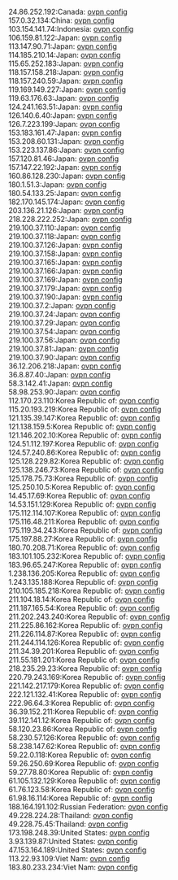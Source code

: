 24.86.252.192:Canada: [ovpn config](vpn/24_86_252_192.ovpn)  
157.0.32.134:China: [ovpn config](vpn/157_0_32_134.ovpn)  
103.154.141.74:Indonesia: [ovpn config](vpn/103_154_141_74.ovpn)  
106.159.81.122:Japan: [ovpn config](vpn/106_159_81_122.ovpn)  
113.147.90.71:Japan: [ovpn config](vpn/113_147_90_71.ovpn)  
114.185.210.14:Japan: [ovpn config](vpn/114_185_210_14.ovpn)  
115.65.252.183:Japan: [ovpn config](vpn/115_65_252_183.ovpn)  
118.157.158.218:Japan: [ovpn config](vpn/118_157_158_218.ovpn)  
118.157.240.59:Japan: [ovpn config](vpn/118_157_240_59.ovpn)  
119.169.149.227:Japan: [ovpn config](vpn/119_169_149_227.ovpn)  
119.63.176.63:Japan: [ovpn config](vpn/119_63_176_63.ovpn)  
124.241.163.51:Japan: [ovpn config](vpn/124_241_163_51.ovpn)  
126.140.6.40:Japan: [ovpn config](vpn/126_140_6_40.ovpn)  
126.7.223.199:Japan: [ovpn config](vpn/126_7_223_199.ovpn)  
153.183.161.47:Japan: [ovpn config](vpn/153_183_161_47.ovpn)  
153.208.60.131:Japan: [ovpn config](vpn/153_208_60_131.ovpn)  
153.223.137.86:Japan: [ovpn config](vpn/153_223_137_86.ovpn)  
157.120.81.46:Japan: [ovpn config](vpn/157_120_81_46.ovpn)  
157.147.22.192:Japan: [ovpn config](vpn/157_147_22_192.ovpn)  
160.86.128.230:Japan: [ovpn config](vpn/160_86_128_230.ovpn)  
180.1.51.3:Japan: [ovpn config](vpn/180_1_51_3.ovpn)  
180.54.133.25:Japan: [ovpn config](vpn/180_54_133_25.ovpn)  
182.170.145.174:Japan: [ovpn config](vpn/182_170_145_174.ovpn)  
203.136.21.126:Japan: [ovpn config](vpn/203_136_21_126.ovpn)  
218.228.222.252:Japan: [ovpn config](vpn/218_228_222_252.ovpn)  
219.100.37.110:Japan: [ovpn config](vpn/219_100_37_110.ovpn)  
219.100.37.118:Japan: [ovpn config](vpn/219_100_37_118.ovpn)  
219.100.37.126:Japan: [ovpn config](vpn/219_100_37_126.ovpn)  
219.100.37.158:Japan: [ovpn config](vpn/219_100_37_158.ovpn)  
219.100.37.165:Japan: [ovpn config](vpn/219_100_37_165.ovpn)  
219.100.37.166:Japan: [ovpn config](vpn/219_100_37_166.ovpn)  
219.100.37.169:Japan: [ovpn config](vpn/219_100_37_169.ovpn)  
219.100.37.179:Japan: [ovpn config](vpn/219_100_37_179.ovpn)  
219.100.37.190:Japan: [ovpn config](vpn/219_100_37_190.ovpn)  
219.100.37.2:Japan: [ovpn config](vpn/219_100_37_2.ovpn)  
219.100.37.24:Japan: [ovpn config](vpn/219_100_37_24.ovpn)  
219.100.37.29:Japan: [ovpn config](vpn/219_100_37_29.ovpn)  
219.100.37.54:Japan: [ovpn config](vpn/219_100_37_54.ovpn)  
219.100.37.56:Japan: [ovpn config](vpn/219_100_37_56.ovpn)  
219.100.37.81:Japan: [ovpn config](vpn/219_100_37_81.ovpn)  
219.100.37.90:Japan: [ovpn config](vpn/219_100_37_90.ovpn)  
36.12.206.218:Japan: [ovpn config](vpn/36_12_206_218.ovpn)  
36.8.87.40:Japan: [ovpn config](vpn/36_8_87_40.ovpn)  
58.3.142.41:Japan: [ovpn config](vpn/58_3_142_41.ovpn)  
58.98.253.90:Japan: [ovpn config](vpn/58_98_253_90.ovpn)  
112.170.23.110:Korea Republic of: [ovpn config](vpn/112_170_23_110.ovpn)  
115.20.193.219:Korea Republic of: [ovpn config](vpn/115_20_193_219.ovpn)  
121.135.39.147:Korea Republic of: [ovpn config](vpn/121_135_39_147.ovpn)  
121.138.159.5:Korea Republic of: [ovpn config](vpn/121_138_159_5.ovpn)  
121.146.202.10:Korea Republic of: [ovpn config](vpn/121_146_202_10.ovpn)  
124.51.112.197:Korea Republic of: [ovpn config](vpn/124_51_112_197.ovpn)  
124.57.240.86:Korea Republic of: [ovpn config](vpn/124_57_240_86.ovpn)  
125.128.229.82:Korea Republic of: [ovpn config](vpn/125_128_229_82.ovpn)  
125.138.246.73:Korea Republic of: [ovpn config](vpn/125_138_246_73.ovpn)  
125.178.75.73:Korea Republic of: [ovpn config](vpn/125_178_75_73.ovpn)  
125.250.10.5:Korea Republic of: [ovpn config](vpn/125_250_10_5.ovpn)  
14.45.17.69:Korea Republic of: [ovpn config](vpn/14_45_17_69.ovpn)  
14.53.151.129:Korea Republic of: [ovpn config](vpn/14_53_151_129.ovpn)  
175.112.114.107:Korea Republic of: [ovpn config](vpn/175_112_114_107.ovpn)  
175.116.48.211:Korea Republic of: [ovpn config](vpn/175_116_48_211.ovpn)  
175.119.34.243:Korea Republic of: [ovpn config](vpn/175_119_34_243.ovpn)  
175.197.88.27:Korea Republic of: [ovpn config](vpn/175_197_88_27.ovpn)  
180.70.208.71:Korea Republic of: [ovpn config](vpn/180_70_208_71.ovpn)  
183.101.105.232:Korea Republic of: [ovpn config](vpn/183_101_105_232.ovpn)  
183.96.65.247:Korea Republic of: [ovpn config](vpn/183_96_65_247.ovpn)  
1.238.136.205:Korea Republic of: [ovpn config](vpn/1_238_136_205.ovpn)  
1.243.135.188:Korea Republic of: [ovpn config](vpn/1_243_135_188.ovpn)  
210.105.185.218:Korea Republic of: [ovpn config](vpn/210_105_185_218.ovpn)  
211.104.18.14:Korea Republic of: [ovpn config](vpn/211_104_18_14.ovpn)  
211.187.165.54:Korea Republic of: [ovpn config](vpn/211_187_165_54.ovpn)  
211.202.243.240:Korea Republic of: [ovpn config](vpn/211_202_243_240.ovpn)  
211.225.86.162:Korea Republic of: [ovpn config](vpn/211_225_86_162.ovpn)  
211.226.114.87:Korea Republic of: [ovpn config](vpn/211_226_114_87.ovpn)  
211.244.114.126:Korea Republic of: [ovpn config](vpn/211_244_114_126.ovpn)  
211.34.39.201:Korea Republic of: [ovpn config](vpn/211_34_39_201.ovpn)  
211.55.181.201:Korea Republic of: [ovpn config](vpn/211_55_181_201.ovpn)  
218.235.29.23:Korea Republic of: [ovpn config](vpn/218_235_29_23.ovpn)  
220.79.243.169:Korea Republic of: [ovpn config](vpn/220_79_243_169.ovpn)  
221.142.217.179:Korea Republic of: [ovpn config](vpn/221_142_217_179.ovpn)  
222.121.132.41:Korea Republic of: [ovpn config](vpn/222_121_132_41.ovpn)  
222.96.64.3:Korea Republic of: [ovpn config](vpn/222_96_64_3.ovpn)  
36.39.152.211:Korea Republic of: [ovpn config](vpn/36_39_152_211.ovpn)  
39.112.141.12:Korea Republic of: [ovpn config](vpn/39_112_141_12.ovpn)  
58.120.23.86:Korea Republic of: [ovpn config](vpn/58_120_23_86.ovpn)  
58.230.57.126:Korea Republic of: [ovpn config](vpn/58_230_57_126.ovpn)  
58.238.147.62:Korea Republic of: [ovpn config](vpn/58_238_147_62.ovpn)  
59.22.0.118:Korea Republic of: [ovpn config](vpn/59_22_0_118.ovpn)  
59.26.250.69:Korea Republic of: [ovpn config](vpn/59_26_250_69.ovpn)  
59.27.78.80:Korea Republic of: [ovpn config](vpn/59_27_78_80.ovpn)  
61.105.132.129:Korea Republic of: [ovpn config](vpn/61_105_132_129.ovpn)  
61.76.123.58:Korea Republic of: [ovpn config](vpn/61_76_123_58.ovpn)  
61.98.16.114:Korea Republic of: [ovpn config](vpn/61_98_16_114.ovpn)  
188.164.191.102:Russian Federation: [ovpn config](vpn/188_164_191_102.ovpn)  
49.228.224.28:Thailand: [ovpn config](vpn/49_228_224_28.ovpn)  
49.228.75.45:Thailand: [ovpn config](vpn/49_228_75_45.ovpn)  
173.198.248.39:United States: [ovpn config](vpn/173_198_248_39.ovpn)  
3.93.139.87:United States: [ovpn config](vpn/3_93_139_87.ovpn)  
47.153.164.189:United States: [ovpn config](vpn/47_153_164_189.ovpn)  
113.22.93.109:Viet Nam: [ovpn config](vpn/113_22_93_109.ovpn)  
183.80.233.234:Viet Nam: [ovpn config](vpn/183_80_233_234.ovpn)  
